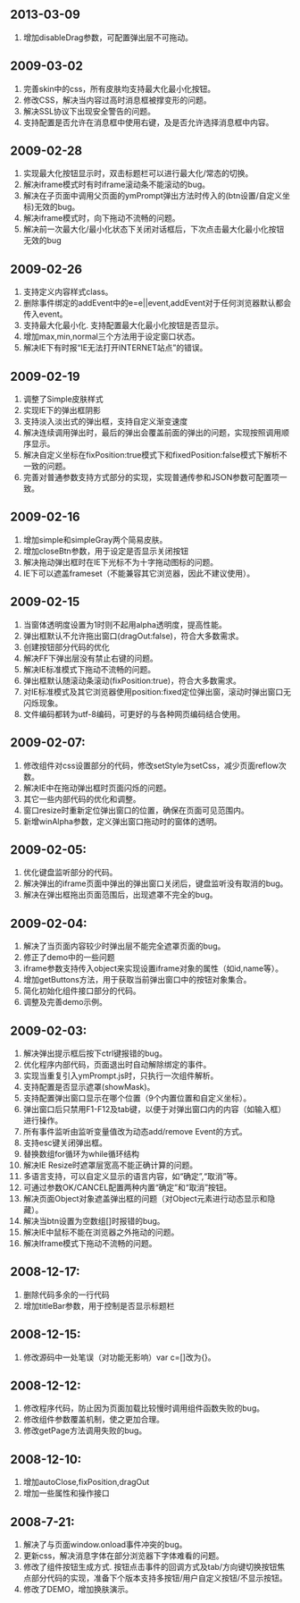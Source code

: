 ## 2013-03-09
1. 增加disableDrag参数，可配置弹出层不可拖动。

## 2009-03-02
1. 完善skin中的css，所有皮肤均支持最大化最小化按钮。
2. 修改CSS，解决当内容过高时消息框被撑变形的问题。
3. 解决SSL协议下出现安全警告的问题。
4. 支持配置是否允许在消息框中使用右键，及是否允许选择消息框中内容。

## 2009-02-28
1. 实现最大化按钮显示时，双击标题栏可以进行最大化/常态的切换。
2. 解决iframe模式时有时iframe滚动条不能滚动的bug。
3. 解决在子页面中调用父页面的ymPrompt弹出方法时传入的(btn设置/自定义坐标)无效的bug。
4. 解决iframe模式时，向下拖动不流畅的问题。
5. 解决前一次最大化/最小化状态下关闭对话框后，下次点击最大化最小化按钮无效的bug

## 2009-02-26
1. 支持定义内容样式class。
2. 删除事件绑定的addEvent中的e=e||event,addEvent对于任何浏览器默认都会传入event。
3. 支持最大化最小化. 支持配置最大化最小化按钮是否显示。
4. 增加max,min,normal三个方法用于设定窗口状态。
5. 解决IE下有时报“IE无法打开INTERNET站点”的错误。

## 2009-02-19
1. 调整了Simple皮肤样式
2. 实现IE下的弹出框阴影
3. 支持淡入淡出式的弹出框，支持自定义渐变速度
4. 解决连续调用弹出时，最后的弹出会覆盖前面的弹出的问题，实现按照调用顺序显示。
5. 解决自定义坐标在fixPosition:true模式下和fixedPosition:false模式下解析不一致的问题。
6. 完善对普通参数支持方式部分的实现，实现普通传参和JSON参数可配置项一致。

## 2009-02-16
1. 增加simple和simpleGray两个简易皮肤。
2. 增加closeBtn参数，用于设定是否显示关闭按钮
3. 解决拖动弹出框时在IE下光标不为十字拖动图标的问题。
4. IE下可以遮盖frameset（不能兼容其它浏览器，因此不建议使用）。

## 2009-02-15
1. 当窗体透明度设置为1时则不起用alpha透明度，提高性能。
2. 弹出框默认不允许拖出窗口(dragOut:false)，符合大多数需求。
3. 创建按钮部分代码的优化
4. 解决FF下弹出层没有禁止右键的问题。
5. 解决IE标准模式下拖动不流畅的问题。
6. 弹出框默认随滚动条滚动(fixPosition:true)，符合大多数需求。
7. 对IE标准模式及其它浏览器使用position:fixed定位弹出窗，滚动时弹出窗口无闪烁现象。
8. 文件编码都转为utf-8编码，可更好的与各种网页编码结合使用。

## 2009-02-07:
1. 修改组件对css设置部分的代码，修改setStyle为setCss，减少页面reflow次数。
2. 解决IE中在拖动弹出框时页面闪烁的问题。
3. 其它一些内部代码的优化和调整。
4. 窗口resize时重新定位弹出窗口的位置，确保在页面可见范围内。
5. 新增winAlpha参数，定义弹出窗口拖动时的窗体的透明。

## 2009-02-05:
1. 优化键盘监听部分的代码。
2. 解决弹出的iframe页面中弹出的弹出窗口关闭后，键盘监听没有取消的bug。
3. 解决在弹出框拖出页面范围后，出现遮罩不完全的bug。

## 2009-02-04:
1. 解决了当页面内容较少时弹出层不能完全遮罩页面的bug。
2. 修正了demo中的一些问题
3. iframe参数支持传入object来实现设置iframe对象的属性（如id,name等）。
4. 增加getButtons方法，用于获取当前弹出窗口中的按钮对象集合。
5. 简化初始化组件接口部分的代码。
6. 调整及完善demo示例。

## 2009-02-03:
1. 解决弹出提示框后按下ctrl键报错的bug。
2. 优化程序内部代码，页面退出时自动解除绑定的事件。
3. 实现当重复引入ymPrompt.js时，只执行一次组件解析。
4. 支持配置是否显示遮罩(showMask)。
5. 支持配置弹出窗口显示在哪个位置（9个内置位置和自定义坐标）。
6. 弹出窗口后只禁用F1-F12及tab键，以便于对弹出窗口内的内容（如输入框）进行操作。
7. 所有事件监听由监听变量值改为动态add/remove Event的方式。
8. 支持esc键关闭弹出框。
9. 替换数组for循环为while循环结构
10. 解决IE Resize时遮罩层宽高不能正确计算的问题。
11. 多语言支持，可以自定义显示的语言内容，如“确定”,“取消”等。
12. 可通过参数OK/CANCEL配置两种内置“确定”和“取消”按钮。
13. 解决页面Object对象遮盖弹出框的问题（对Object元素进行动态显示和隐藏）。
14. 解决当btn设置为空数组[]时报错的bug。
15. 解决IE中鼠标不能在浏览器之外拖动的问题。
16. 解决Iframe模式下拖动不流畅的问题。

## 2008-12-17:
1. 删除代码多余的一行代码
2. 增加titleBar参数，用于控制是否显示标题栏

## 2008-12-15:
1. 修改源码中一处笔误（对功能无影响）var c=[]改为{}。

## 2008-12-12:
1. 修改程序代码，防止因为页面加载比较慢时调用组件函数失败的bug。
2. 修改组件参数覆盖机制，使之更加合理。
3. 修改getPage方法调用失败的bug。

## 2008-12-10:
1. 增加autoClose,fixPosition,dragOut
2. 增加一些属性和操作接口

## 2008-7-21:
1. 解决了与页面window.onload事件冲突的bug。
2. 更新css，解决消息字体在部分浏览器下字体难看的问题。
3. 修改了组件按钮生成方式. 按钮点击事件的回调方式及tab/方向键切换按钮焦点部分代码的实现，准备下个版本支持多按钮/用户自定义按钮/不显示按钮。
4. 修改了DEMO，增加换肤演示。
